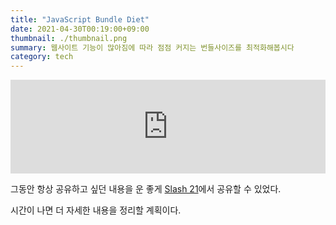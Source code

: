 ```yaml
---
title: "JavaScript Bundle Diet"
date: 2021-04-30T00:19:00+09:00
thumbnail: ./thumbnail.png
summary: 웹사이트 기능이 많아짐에 따라 점점 커지는 번들사이즈를 최적화해봅시다
category: tech
---
```

<iframe style={{ width: '100%', aspectRatio: 1.7 }} width="100%" height="auto" src="https://www.youtube.com/embed/EP7g5R-7zwM?controls=0" title="YouTube video player" frameborder="0" allow="accelerometer; autoplay; clipboard-write; encrypted-media; gyroscope; picture-in-picture" allowfullscreen></iframe>

그동안 항상 공유하고 싶던 내용을 운 좋게 [Slash 21](https://toss.im/slash-21/sessions/3-2)에서 공유할 수 있었다.

시간이 나면 더 자세한 내용을 정리할 계획이다.
